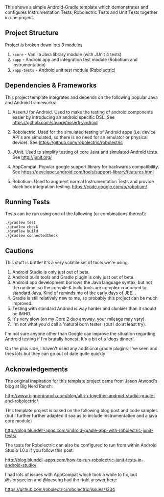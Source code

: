 This shows a simple Android-Gradle template which demonstrates and configures Instrumentation Tests, Robolectric Tests and Unit Tests together in one project.

Project Structure
-----------------

Project is broken down into 3 modules

1. `/core` - Vanilla Java library module (with JUnit 4 tests)
2. `/app` - Android app and integration test module (Robotium and Instrumentation)
3. `/app-tests` - Android unit test module (Robolectric)

Dependencies & Frameworks
-------------------------

This project template integrates and depends on the following popular Java and Android frameworks:

1. AssertJ for Android. Used to make the testing of android components easier by introducing an android specific DSL.
See https://github.com/square/assertj-android

2. Robolectric. Used for the simulated testing of Android apps (i.e. device API's are simulated, so there is no need for an emulator or physical device).
See https://github.com/robolectric/robolectric

3. JUnit. Used to simplify testing of core Java and simulated Android tests.
See http://junit.org/

4. AppCompat. Popular google support library for backwards compatibility.
See https://developer.android.com/tools/support-library/features.html

5. Robotium. Used to augment normal Instrumentation Tests and provide black box integration testing.
https://code.google.com/p/robotium/

Running Tests
-------------

Tests can be run using one of the following (or combinations thereof):

```
./gradlew test
./gradlew check
./gradlew build
./gradlew connectedCheck
```

Cautions
--------

This stuff is brittle! It's a very volatile set of tools we're using.

1. Android Studio is only just out of beta.
2. Android build tools and Gradle plugin is only just out of beta.
3. Android app development borrows the Java language syntax, but not the runtime, so the compile & build tools are complex compared to standard Java. Kind of reminds me of the early days of JEE...
4. Gradle is still relatively new to me, so probably this project can be much improved.
5. Testing with standard Android is way harder and clunkier than it should be IMHO.
6. It's very slow (on my Core 2 duo anyway, your mileage may vary).
7. I'm not what you'd call a 'natural born tester' (but I do at least try).

I'm not sure anyone other than Google can improve the situation regarding Android testing if I'm brutally honest. It's a bit of a 'dogs dinner'.

On the plus side, I haven't used any additional gradle plugins. I've seen and tries lots but they can go out of date quite quickly

Acknowledgements
----------------

The original inspiration for this template project came from Jason Atwood's blog at Big Nerd Ranch:

http://www.bignerdranch.com/blog/all-in-together-android-studio-gradle-and-robolectric/

This template project is based on the following blog post and code samples (but I further further adapted it soa as to include instrumentation and a java core module)

http://blog.blundell-apps.com/android-gradle-app-with-robolectric-junit-tests/

The tests for Robolectric can also be configured to run from within Android Studio 1.0.x if you follow this post:

http://blog.blundell-apps.com/how-to-run-robolectric-junit-tests-in-android-studio/

I had lots of issues with AppCompat which took a while to fix, but @sjorsgeelen and @loeschg had the right answer here:

https://github.com/robolectric/robolectric/issues/1334
